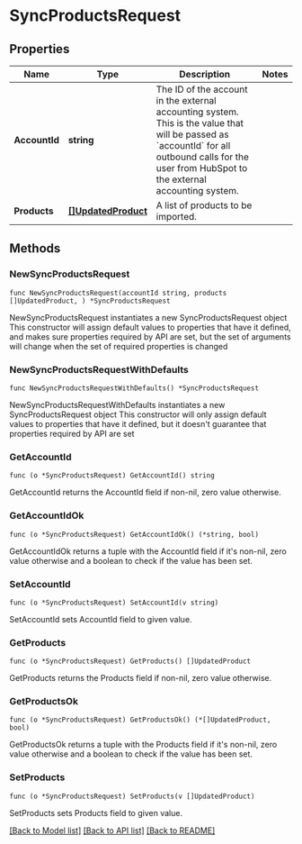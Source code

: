 # SyncProductsRequest

## Properties

Name | Type | Description | Notes
------------ | ------------- | ------------- | -------------
**AccountId** | **string** | The ID of the account in the external accounting system. This is the value that will be passed as &#x60;accountId&#x60; for all outbound calls for the user from HubSpot to the external accounting system. | 
**Products** | [**[]UpdatedProduct**](UpdatedProduct.md) | A list of products to be imported. | 

## Methods

### NewSyncProductsRequest

`func NewSyncProductsRequest(accountId string, products []UpdatedProduct, ) *SyncProductsRequest`

NewSyncProductsRequest instantiates a new SyncProductsRequest object
This constructor will assign default values to properties that have it defined,
and makes sure properties required by API are set, but the set of arguments
will change when the set of required properties is changed

### NewSyncProductsRequestWithDefaults

`func NewSyncProductsRequestWithDefaults() *SyncProductsRequest`

NewSyncProductsRequestWithDefaults instantiates a new SyncProductsRequest object
This constructor will only assign default values to properties that have it defined,
but it doesn't guarantee that properties required by API are set

### GetAccountId

`func (o *SyncProductsRequest) GetAccountId() string`

GetAccountId returns the AccountId field if non-nil, zero value otherwise.

### GetAccountIdOk

`func (o *SyncProductsRequest) GetAccountIdOk() (*string, bool)`

GetAccountIdOk returns a tuple with the AccountId field if it's non-nil, zero value otherwise
and a boolean to check if the value has been set.

### SetAccountId

`func (o *SyncProductsRequest) SetAccountId(v string)`

SetAccountId sets AccountId field to given value.


### GetProducts

`func (o *SyncProductsRequest) GetProducts() []UpdatedProduct`

GetProducts returns the Products field if non-nil, zero value otherwise.

### GetProductsOk

`func (o *SyncProductsRequest) GetProductsOk() (*[]UpdatedProduct, bool)`

GetProductsOk returns a tuple with the Products field if it's non-nil, zero value otherwise
and a boolean to check if the value has been set.

### SetProducts

`func (o *SyncProductsRequest) SetProducts(v []UpdatedProduct)`

SetProducts sets Products field to given value.



[[Back to Model list]](../README.md#documentation-for-models) [[Back to API list]](../README.md#documentation-for-api-endpoints) [[Back to README]](../README.md)


